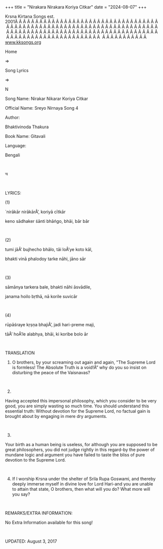 +++ 
title = "Nirakara Nirakara Koriya Citkar"
date = "2024-08-07"
+++

Krsna Kirtana Songs est. 2001Â Â Â Â Â Â Â Â Â Â Â Â Â Â Â Â Â Â Â Â Â Â Â Â Â Â Â Â Â Â Â Â Â Â Â Â Â Â Â Â Â Â Â Â Â Â Â Â Â Â Â Â Â Â Â Â Â Â Â Â Â Â Â Â Â Â Â Â Â Â Â Â Â Â Â Â Â Â Â Â Â Â Â Â Â Â Â Â Â Â Â Â Â Â Â Â Â Â Â Â Â Â Â Â Â Â Â Â Â Â Â Â Â Â Â Â Â Â Â Â Â Â Â Â Â Â Â Â Â Â Â Â  Â Â Â Â Â Â Â Â Â Â Â  
www.kksongs.org








Home
 
⇒
 
Song Lyrics
 
⇒
 
N


Song
Name: Nirakar Nikarar Koriya Citkar


Official
Name: Sreyo Nirnaya Song 4


Author:

Bhaktivinoda
Thakura


Book
Name: 
Gitavali


Language:

Bengali


 








অ








 


LYRICS:


(1)


`nirākār
nirākārÂ’, koriyā cītkār


keno
sādhaker śānti bhāńgo, bhāi, bār bār


 


(2)


tumi
jāÂ’ bujhecho bhālo, tāi loÂ’ye koto kāl,


bhakti
vinā phalodoy tarke nāhi, jāno sār


 


(3)


sāmānya
tarkera bale, bhakti nāhi āsvādile,


janama
hoilo bṛthā, nā korile suvicār


 


(4)


rūpāśraye
kṛṣṇa bhajiÂ’, jadi hari-preme maji,


tāÂ’
hoÂ’le alabhya, bhāi, ki koribe bolo ār


 


TRANSLATION


1) O
brothers, by your screaming out again and again, "The Supreme Lord is
formless! The Absolute Truth is a void!Â” why do you so insist on disturbing the
peace of the Vaisnavas?


 


2)
Having accepted this impersonal philosophy, which you consider to be very good,
you are simply wasting so much time. You should understand this essential
truth: Without devotion for the Supreme Lord, no factual gain is brought about
by engaging in mere dry arguments.


 


3)
Your birth as a human being is useless, for although you are supposed to be great
philosophers, you did not judge rightly in this regard-by the power of mundane
logic and argument you have failed to taste the bliss of pure devotion to the
Supreme Lord.


 


4) If
I worship Krsna under the shelter of Srila Rupa Goswami, and thereby deeply
immerse myself in divine love for Lord Hari-and you are unable to attain that
state, O brothers, then what will you do? What more will you say?


 


REMARKS/EXTRA
INFORMATION:


No
Extra Information available for this song!


 


UPDATED:
 August 3, 2017
